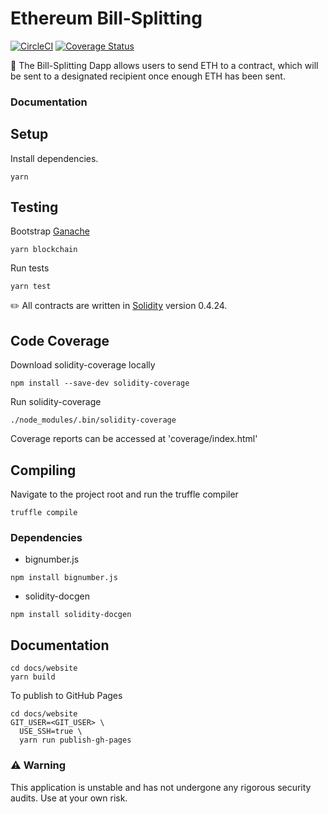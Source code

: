 # Ethereum Bill-Splitting
[![CircleCI](https://circleci.com/gh/MyBitFoundation/MyBit-BillSplitting.tech.svg?style=shield)](https://circleci.com/gh/MyBitFoundation/MyBit-BillSplitting.tech) [![Coverage Status](https://coveralls.io/repos/github/MyBitFoundation/MyBit-BillSplitting.tech/badge.svg?branch=feature%2Fcoverage)](https://coveralls.io/github/MyBitFoundation/MyBit-BillSplitting.tech?branch=feature%2Fcoverage)

:money_with_wings: The Bill-Splitting Dapp allows users to send ETH to a contract, which will be sent to a designated recipient once enough ETH has been sent. 


### Documentation 


## Setup

Install dependencies.

`yarn`

## Testing

Bootstrap [Ganache](https://truffleframework.com/ganache)

`yarn blockchain`

Run tests

`yarn test`

✏️ All contracts are written in [Solidity](https://solidity.readthedocs.io/en/v0.4.24/) version 0.4.24.


## Code Coverage

Download solidity-coverage locally

`npm install --save-dev solidity-coverage`

Run solidity-coverage

`./node_modules/.bin/solidity-coverage`

Coverage reports can be accessed at 'coverage/index.html'


## Compiling 
Navigate to the project root and run the truffle compiler

`truffle compile` 

### Dependencies 

* bignumber.js   

`npm install bignumber.js`

* solidity-docgen 

 `npm install solidity-docgen`

## Documentation

```
cd docs/website
yarn build
```

To publish to GitHub Pages

```
cd docs/website
GIT_USER=<GIT_USER> \
  USE_SSH=true \
  yarn run publish-gh-pages
```

### ⚠️ Warning
This application is unstable and has not undergone any rigorous security audits. Use at your own risk.
